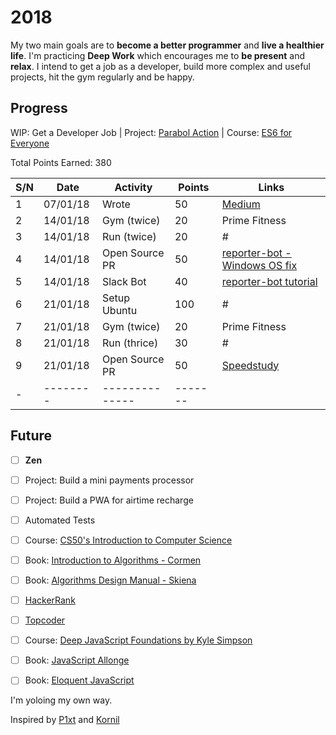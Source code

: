 # 2018
My two main goals are to **become a better programmer** and **live a healthier life**. 
I'm practicing **Deep Work** which encourages me to **be present** and **relax**. 
I intend to get a job as a developer, build more complex and useful projects, hit the gym regularly and be happy.

## Progress

WIP: Get a Developer Job | Project: [Parabol Action](https://github.com/ajibs/action) | Course: [ES6 for Everyone](https://es6.io/)

Total Points Earned: 380

S/N | Date     | Activity       | Points | Links                                                                                  
| - | -------- | -------------- | ------ | -------------------------------------------------------------------------------------- |
| 1 | 07/01/18 | Wrote          | 50     | [Medium](https://medium.com/@Bolu_Ajibawo/)                                            |
| 2 | 14/01/18 | Gym (twice)    | 20     | Prime Fitness                                                                          |
| 3 | 14/01/18 | Run (twice)    | 20     | #                                                                                      |
| 4 | 14/01/18 | Open Source PR | 50     | [reporter-bot - Windows OS fix](https://github.com/calvinkarundu/reporterbot/pull/1)   |
| 5 | 14/01/18 | Slack Bot      | 40     | [reporter-bot tutorial](https://github.com/ajibs/reporterbot)                          |
| 6 | 21/01/18 | Setup Ubuntu   | 100    | #                                                                                      |
| 7 | 21/01/18 | Gym (twice)    | 20     | Prime Fitness                                                                          |
| 8 | 21/01/18 | Run (thrice)   | 30     | #    
| 9 | 21/01/18 | Open Source PR | 50     | [Speedstudy](https://github.com/P1xt/speedstudy/pull/18#issuecomment-359173883) 
| - | -------- | -------------- | -------| 


## Future
* [ ] __Zen__
* [ ] Project: Build a mini payments processor
* [ ] Project: Build a PWA for airtime recharge
* [ ] Automated Tests
* [ ] Course: [CS50's Introduction to Computer Science](https://www.edx.org/course/cs50s-introduction-computer-science-harvardx-cs50x)
* [ ] Book: [Introduction to Algorithms - Cormen](https://www.amazon.co.uk/Introduction-Algorithms-T-Cormen/dp/0262533057)
* [ ] Book: [Algorithms Design Manual - Skiena](https://www.amazon.com/Algorithm-Design-Manual-Steven-Skiena/dp/1849967202)
* [ ] [HackerRank](https://www.hackerrank.com/)
* [ ] [Topcoder](https://www.topcoder.com/)
* [ ] Course: [Deep JavaScript Foundations by Kyle Simpson](https://frontendmasters.com/courses/javascript-foundations/)
* [ ] Book: [JavaScript Allonge](https://leanpub.com/javascriptallongesix/read)
* [ ] Book: [Eloquent JavaScript](http://eloquentjavascript.net/)


I'm yoloing my own way.


Inspired by [P1xt](https://github.com/P1xt/speedstudy) and [Kornil](https://github.com/Kornil/speedstudy/blob/master/progress-2018/Kornil-2018/Kornil-progress-2018.md)
